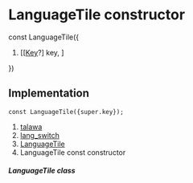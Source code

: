 
<div>

# LanguageTile constructor

</div>


const LanguageTile({

1.  [[[Key](https://api.flutter.dev/flutter/foundation/Key-class.md)?]
    key, ]

})



## Implementation

``` language-dart
const LanguageTile({super.key});
```







1.  [talawa](../../index.md)
2.  [lang_switch](../../widgets_lang_switch/)
3.  [LanguageTile](../../widgets_lang_switch/LanguageTile-class.md)
4.  LanguageTile const constructor

##### LanguageTile class







